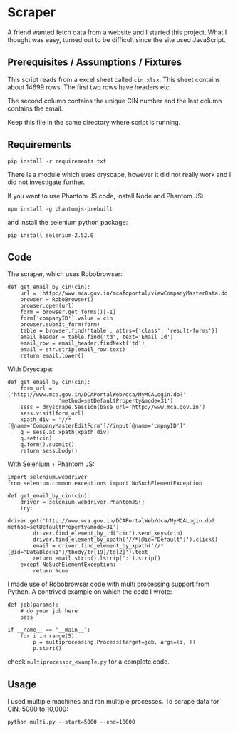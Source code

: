# Scraper

A friend wanted fetch data from a website and I started this project. What I thought was easy, turned out to be difficult since the site used JavaScript.

## Prerequisites / Assumptions / Fixtures

This script reads from a excel sheet called `cin.xlsx`. This sheet contains about 14699 rows. The first two rows have headers etc.

The second column contains the unique CIN number and the last column contains the email.

Keep this file in the same directory where script is running.

## Requirements

    pip install -r requirements.txt

There is a module which uses dryscape, however it did not really work and I did not investigate further.

If you want to use Phantom JS code, install Node and Phantom JS:

    npm install -g phantomjs-prebuilt

and install the selenium python package:

    pip install selenium-2.52.0

## Code

The scraper, which uses Robobrowser:

    def get_email_by_cin(cin):
        url = 'http://www.mca.gov.in/mcafoportal/viewCompanyMasterData.do'
        browser = RoboBrowser()
        browser.open(url)
        form = browser.get_forms()[-1]
        form['companyID'].value = cin
        browser.submit_form(form)
        table = browser.find('table', attrs={'class': 'result-forms'})
        email_header = table.find('td', text='Email Id')
        email_row = email_header.findNext('td')
        email = str.strip(email_row.text)
        return email.lower()

With Dryscape:

    def get_email_by_cin(cin):
        form_url = ('http://www.mca.gov.in/DCAPortalWeb/dca/MyMCALogin.do?'
                    'method=setDefaultProperty&mode=31')
        sess = dryscrape.Session(base_url='http://www.mca.gov.in')
        sess.visit(form_url)
        xpath_div = "//*[@name='CompanyMasterEditForm']//input[@name='cmpnyID']"
        q = sess.at_xpath(xpath_div)
        q.set(cin)
        q.form().submit()
        return sess.body()

With Selenium + Phantom JS:

    import selenium.webdriver
    from selenium.common.exceptions import NoSuchElementException

    def get_email_by_cin(cin):
        driver = selenium.webdriver.PhantomJS()
        try:
            driver.get('http://www.mca.gov.in/DCAPortalWeb/dca/MyMCALogin.do?method=setDefaultProperty&mode=31')
            driver.find_element_by_id("cin").send_keys(cin)
            driver.find_element_by_xpath('//*[@id="Default"]').click()
            email = driver.find_element_by_xpath('//*[@id="DataBlock1"]/tbody/tr[19]/td[2]').text
            return email.strip().lstrip(':').strip()
        except NoSuchElementException:
            return None

I made use of Robobrowser code with multi processing support from Python. A contrived example on which the code I wrote:

    def job(params):
        # do your job here
        pass

    if __name__ == '__main__':
        for i in range(5):
            p = multiprocessing.Process(target=job, args=(i, ))
            p.start()

check `multiprocessor_example.py` for a complete code.

## Usage

I used multiple machines and ran multiple processes. To scrape data for CIN, 5000 to 10,000:

    python multi.py --start=5000 --end=10000
